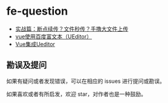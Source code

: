 # fe-question

- [实战篇：断点续传？文件秒传？手撸大文件上传](https://github.com/ChickenDreamFactory/fe-question/issues/1)
- [vue使用百度富文本（UEditor）](https://github.com/ChickenDreamFactory/fe-question/issues/2)
- [Vue集成Ueditor](https://github.com/ChickenDreamFactory/fe-question/issues/3)

## 勘误及提问

如果有疑问或者发现错误，可以在相应的 issues 进行提问或勘误。

如果喜欢或者有所启发，欢迎 star，对作者也是一种鼓励。
